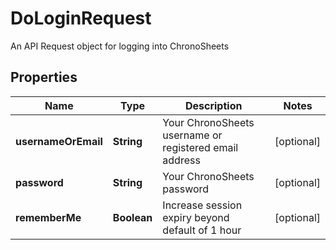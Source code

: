 

# DoLoginRequest

An API Request object for logging into ChronoSheets
## Properties

Name | Type | Description | Notes
------------ | ------------- | ------------- | -------------
**usernameOrEmail** | **String** | Your ChronoSheets username or registered email address |  [optional]
**password** | **String** | Your ChronoSheets password |  [optional]
**rememberMe** | **Boolean** | Increase session expiry beyond default of 1 hour |  [optional]



